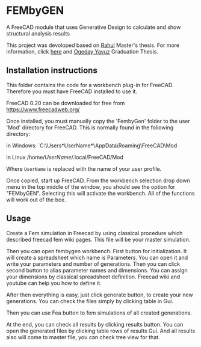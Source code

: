 # FEMbyGEN
A FreeCAD module that uses Generative Design to calculate and show structural analysis results

This project was devoloped based on [Rahul](https://github.com/MightyBucket/) Master's thesis. For more information, click [here](https://mightybucket.github.io/projects/2021/05/31/masters-dissertation.html) and [Ogeday Yavuz](https://github.com/OgedaYY/) Graduation Thesis.

## Installation instructions
This folder contains the code for a workbench plug-in for FreeCAD. Therefore you must have FreeCAD installed to use it.

FreeCAD 0.20 can be downloaded for free from https://www.freecadweb.org/

Once installed, you must manually copy the 'FembyGen' folder to the user 'Mod' directory for FreeCAD. This is normally found in the following directory:

in Windows:
`C:\Users\*UserName*\AppData\Roaming\FreeCAD\Mod

in Linux
/home/*UserName*/.local/FreeCAD/Mod

Where `UserName` is replaced with the name of your user profile.

Once copied, start up FreeCAD. From the workbench selection drop down menu in the top middle of the window, you should see the option for "FEMbyGEN". Selecting this will activate the workbench. All of the functions will work out of the box.

## Usage

Create a Fem simulation in Freecad by using classical procedure which described freecad fem wiki pages. This file  will be your master simulation. 

Then you can open fembygen workbench. First button for initialization. It will create a spreadsheet which name is Parameters. You can open it and write your parameters and number of generations. Then you can click second button to alias parameter names and dimensions. You can assign your dimensions by classical spreadsheet definition. Freecad wiki and youtube can help you how to define it.

After then everything is easy, just click generate button, to create your new generations. You can check the files simply by clicking table in Gui.

Then you can use Fea button to fem simulations of all created generations. 

At the end, you can check all results by clicking results button. You can open the generated files by clicking table rows of results Gui. And all results also will come to master file, you can check tree view for that.
  
